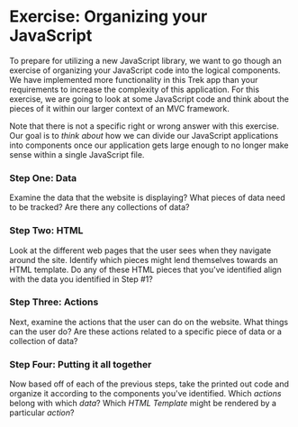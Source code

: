 #  Exercise: Organizing your JavaScript

To prepare for utilizing a new JavaScript library, we want to go though an exercise of organizing your JavaScript code into the logical components. We have implemented more functionality in this Trek app than your requirements to increase the complexity of this application. For this exercise, we are going to look at some JavaScript code and think about the pieces of it within our larger context of an MVC framework.

Note that there is not a specific right or wrong answer with this exercise. Our goal is to _think about_ how we can divide our JavaScript applications into components once our application gets large enough to no longer make sense within a single JavaScript file.

<!-- ## Learning Goals
- Identify related components of JavaScript code
- Define a structure to organize JavaScript code
- Identify when a website becomes complex enough to need more structure -->

### Step One: Data
Examine the data that the website is displaying? What pieces of data need to be tracked? Are there any collections of data?

### Step Two: HTML
Look at the different web pages that the user sees when they navigate around the site. Identify which pieces might lend themselves towards an HTML template. Do any of these HTML pieces that you've identified align with the data you identified in Step #1?

### Step Three: Actions
Next, examine the actions that the user can do on the website. What things can the user do? Are these actions related to a specific piece of data or a collection of data?

### Step Four: Putting it all together
Now based off of each of the previous steps, take the printed out code and organize it according to the components you've identified. Which _actions_ belong with which _data_? Which _HTML Template_ might be rendered by a particular _action_?
